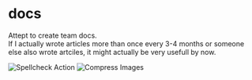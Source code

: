 # docs
Attept to create team docs.  
If I actually wrote articles more than once every 3-4 months or someone else also wrote artciles, it might actually be very usefull by now.

![Spellcheck Action](https://github.com/frc6506/docs/workflows/Spellcheck%20Action/badge.svg)
![Compress Images](https://github.com/frc6506/docs/workflows/Compress%20Images/badge.svg)
